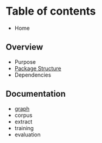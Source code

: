 # Table of contents

* Home

## Overview

* Purpose
* [Package Structure](overview/package-structure.md)
* Dependencies

## Documentation

* [graph](documentation/graph.md)
* corpus
* extract
* training
* evaluation


